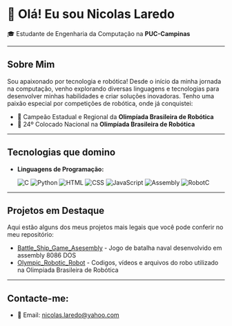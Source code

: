 # 👋 Olá! Eu sou **Nicolas Laredo**

🎓 Estudante de Engenharia da Computação na **PUC-Campinas**

---

## Sobre Mim

Sou apaixonado por tecnologia e robótica! Desde o início da minha jornada na computação, venho explorando diversas linguagens e tecnologias para desenvolver minhas habilidades e criar soluções inovadoras. Tenho uma paixão especial por competições de robótica, onde já conquistei:

- 🥇 Campeão Estadual e Regional da **Olimpíada Brasileira de Robótica**
- 🏅 24º Colocado Nacional na **Olimpíada Brasileira de Robótica**

---

## Tecnologias que domino

- **Linguagens de Programação:** 

  ![C](https://img.shields.io/badge/C-00599C?style=for-the-badge&logo=c&logoColor=white)
  ![Python](https://img.shields.io/badge/Python-3776AB?style=for-the-badge&logo=python&logoColor=white)
  ![HTML](https://img.shields.io/badge/HTML5-E34F26?style=for-the-badge&logo=html5&logoColor=white)
  ![CSS](https://img.shields.io/badge/CSS3-1572B6?style=for-the-badge&logo=css3&logoColor=white)
  ![JavaScript](https://img.shields.io/badge/JavaScript-F7DF1E?style=for-the-badge&logo=javascript&logoColor=black)
  ![Assembly](https://custom-icon-badges.herokuapp.com/badge/Assembly-525252.svg?style=for-the-badge)
  ![RobotC](https://custom-icon-badges.herokuapp.com/badge/RobotC-FF6F00.svg?style=for-the-badge)

---

## Projetos em Destaque

Aqui estão alguns dos meus projetos mais legais que você pode conferir no meu repositório:

- [Battle_Ship_Game_Asesembly](https://github.com/NickLaDev/BattleShip_Assembly) - Jogo de batalha naval desenvolvido em assembly 8086 DOS
- [Olympic_Robotic_Robot](https://github.com/NickLaDev/Olimpic_Robot_Codes) - Codigos, vídeos e arquivos do robo utilizado na Olimpiada Brasileira de Robótica 

---

## Contacte-me:

- 📧 Email: [nicolas.laredo@yahoo.com](mailto:nicolas.laredo@yahoo.com)

